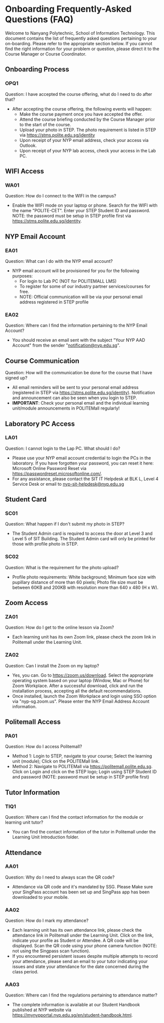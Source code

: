 # Onboarding Frequently-Asked Questions (FAQ)
Welcome to Nanyang Polytechnic, School of Information Technology. This document contains the list of frequently asked questions pertaining to your on-boarding. 
Please refer to the appropriate section below. If you cannot find the right information for your problem or question, please direct it to the Course Manager or Course Coordinator.

## Onboarding Process

### OPQ1
Question: I have accepted the course offering, what do I need to do after that? 
- After accepting the course offering, the following events will happen:
  - Make the course payment once you have accepted the offer. 
  - Attend the course briefing conducted by the Course Manager prior to the start of the course.
  - Upload your photo in STEP. The photo requirement is listed in STEP via https://stms.polite.edu.sg/identity
  - Upon receipt of your NYP email address, check your access via Outlook.
  - Upon receipt of your NYP lab access, check your access in the Lab PC.
 
## WIFI Access

### WA01
Question: How do I connect to the WIFI in the campus?
- Enable the WIFI mode on your laptop or phone. Search for the WIFI with the name "POLITE-CET". Enter your STEP Student ID and password. NOTE: the password must be setup in STEP profile first via https://stms.polite.edu.sg/identity.

## NYP Email Account

### EA01
Question: What can I do with the NYP email account? 
- NYP email account will be provisioned for you for the following purposes:
  - For login to Lab PC (NOT for POLITEMALL LMS)
  - To register for some of our industry partner services/courses for free.
  - NOTE: Official communication will be via your personal email address registered in STEP profile
 
### EA02
Question: Where can I find the information pertaining to the NYP Email Account? 
- You should receive an email sent with the subject "Your NYP AAD Account" from the sender "notification@nyp.edu.sg".

## Course Communication
Question: How will the communication be done for the course that I have signed up?
- All email reminders will be sent to your personal email address (registered in STEP via https://stms.polite.edu.sg/identity). Notification and announcement can also be seen when you login to STEP.
- **IMPORTANT**: Check your personal email and the individual learning unit/module announcements in POLITEMall regularly!

## Laboratory PC Access

### LA01
Question: I cannot login to the Lap PC. What should I do?
- Please use your NYP email account credential to login the PCs in the laboratory. If you have forgotten your password, you can reset it here: Microsoft Online Password Reset via https://passwordreset.microsoftonline.com/.
- For any assistance, please contact the SIT IT Helpdesk at BLK L, Level 4 Service Desk or email to nyp-sit-helpdesk@nyp.edu.sg

## Student Card

### SC01
Question: What happen if I don't submit my photo in STEP? 
- The Student Admin card is required to access the door at Level 3 and Level 5 of SIT Building. The Student Admin card will only be printed for those with profile photo in STEP.

### SC02
Question: What is the requirement for the photo upload? 
- Profile photo requirements: White background; Minimum face size with pupillary distance of more than 60 pixels; Photo file size must be between 60KB and 200KB with resolution more than 640 x 480 (H x W). 

## Zoom Access

### ZA01
Question: How do I get to the online lesson via Zoom?
- Each learning unit has its own Zoom link, please check the zoom link in Politemall under the Learning Unit. 

### ZA02
Question: Can I install the Zoom on my laptop? 
- Yes, you can. Go to https://zoom.us/download. Select the appropriate operating system based on your laptop (Window, Mac or Phone) for Zoom Workplace. After a successful download, click and run the installation process, accepting all the default recommendations.
- Once installed, launch the Zoom Workplace and login using SSO option via "nyp-sg.zoom.us". Please enter the NYP Email Address Account information.  

## Politemall Access

### PA01
Question: How do I access Politemall?
- Method 1: Login to STEP, navigate to your course; Select the learning unit (module); Click on the POLITEMall link.
- Method 2: Navigate to POLITEMall via https://politemall.polite.edu.sg. Click on Login and click on the STEP logo; Login using STEP Student ID and password (NOTE: password must be setup in STEP profile first)
  
## Tutor Information

### TIQ1
Question: Where can I find the contact information for the module or learning unit tutor? 
- You can find the contact information of the tutor in Politemall under the Learning Unit Introduction folder.

## Attendance

### AA01
Question: Why do I need to always scan the QR code?
- Attendance via QR code and it's mandated by SSG. Please Make sure your SingPass account has been set up and SingPass app has been downloaded to your mobile.

### AA02
Question: How do I mark my attendance?
- Each learning unit has its own attendance link, please check the attendance link in Politemall under the Learning Unit. Click on the link, indicate your profile as Student or Attendee. A QR code will be displayed. Scan the QR code using your phone camera function (NOTE: not using the Singpass scan function).
- If you encountered persistent issues despite multiple attempts to record your attendance, please send an email to your tutor indicating your issues and state your attendance for the date concerned during the class period. 

### AA03
Question: Where can I find the regulations pertaining to attendance matter?
- The complete information is available at our Student Handbook published at NYP website via https://mynypportal.nyp.edu.sg/en/student-handbook.html.
